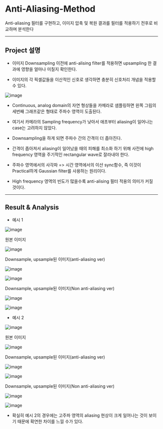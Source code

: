 # Anti-Aliasing-Method
Anti-aliasing 필터를 구현하고, 이미지 압축 및 복원 결과를 필터를 적용하기 전후로 비교하며 분석한다

---

## Project 설명

* 이미지 Downsampling 이전에 anti-alising filter를 적용하면 upsampling 한 결과에 영향을 얼마나 미칠지 확인한다.

* 이미지의 각 픽셀값들을 이산적인 신호로 생각하면 충분히 신호처리 개념을 적용할 수 있다.

![image](https://user-images.githubusercontent.com/67624104/118352258-6987d500-b59b-11eb-941a-ad0122efcf95.png)


* Continuous, analog domain의 자연 형상들을 카메라로 샘플링하면 왼쪽 그림의 세번째 그래프같은 형태로 주파수 영역이 도출된다.

* 여기서 카메라의 Sampling frequency가 낮아서 애초부터 aliasing이 일어나는 case는 고려하지 않았다.

* Downsampling을 하게 되면 주파수 간의 간격이 더 좁아진다.

* 간격이 좁아져서 aliasing이 일어났을 때의 피해를 최소화 하기 위해 사전에 high frequency 영역을 주기적인 rectangular wave로 잘라내야 한다.

* 주파수 영역에서의 사각파 => 시간 영역에서의 이산 sync함수, 즉 이것이 Practical하게 Gaussian filter를 사용하는 원리이다.

* High frequency 영역의 빈도가 많을수록 anti-alising 필터 적용의 의미가 커질 것이다.
---

## Result & Analysis

* 예시 1

![image](https://user-images.githubusercontent.com/67624104/118352442-6b9e6380-b59c-11eb-8758-a861dfb5f7b2.png)

원본 이미지

![image](https://user-images.githubusercontent.com/67624104/118352453-7ce77000-b59c-11eb-9f93-979072e4b24e.png)

Downsample, upsample된 이미지(anti-aliasing ver)

![image](https://user-images.githubusercontent.com/67624104/118352462-8a9cf580-b59c-11eb-911f-c672c7e68fdd.png)

![image](https://user-images.githubusercontent.com/67624104/118352531-e9626f00-b59c-11eb-9689-a5e425853429.png)


Downsample, upsample된 이미지(Non anti-aliasing ver)

![image](https://user-images.githubusercontent.com/67624104/118352472-97b9e480-b59c-11eb-96ca-38b3d300a26f.png)

![image](https://user-images.githubusercontent.com/67624104/118352534-ef585000-b59c-11eb-92fe-36e8cfb536d0.png)





* 예시 2

![image](https://user-images.githubusercontent.com/67624104/118352505-ca63dd00-b59c-11eb-8e46-22b3ce5096fc.png)


원본 이미지

![image](https://user-images.githubusercontent.com/67624104/118352511-d059be00-b59c-11eb-921f-5181eed0c17e.png)

Downsample, upsample된 이미지(anti-aliasing ver)

![image](https://user-images.githubusercontent.com/67624104/118352517-d51e7200-b59c-11eb-9d44-e346f7ffdce1.png)

![image](https://user-images.githubusercontent.com/67624104/118352540-f67f5e00-b59c-11eb-940c-da187b14f4d5.png)


Downsample, upsample된 이미지(Non anti-aliasing ver)

![image](https://user-images.githubusercontent.com/67624104/118352525-da7bbc80-b59c-11eb-8bb3-d864faa28110.png)

![image](https://user-images.githubusercontent.com/67624104/118352560-1747b380-b59d-11eb-8d6c-d14e7f4c4324.png)


* 확실히 예시 2의 경우에는 고주파 영역의 aliasing 현상이 크게 일어나는 것이 보이기 때문에 확연한 차이를 느낄 수가 있다.
